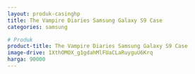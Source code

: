 ```yaml
---
layout: produk-casinghp
title: The Vampire Diaries Samsung Galaxy S9 Case
categories: samsung

# Produk
product-title: The Vampire Diaries Samsung Galaxy S9 Case
image-drive: 1XthOMOX_g1gdahMlFUaCLaRuyguU6Krq
harga: 90000
---
```

